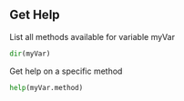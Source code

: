 ## Get Help
List all methods available for variable myVar

```python
dir(myVar)
```
Get help on a specific method

```python
help(myVar.method)
```


